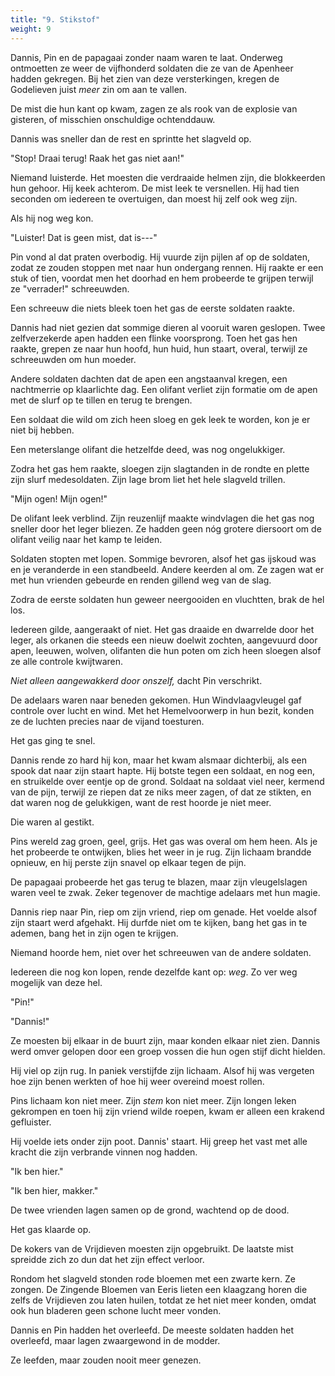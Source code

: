 ```yaml
---
title: "9. Stikstof"
weight: 9
---
```


Dannis, Pin en de papagaai zonder naam waren te laat. Onderweg ontmoetten ze weer de vijfhonderd soldaten die ze van de Apenheer hadden gekregen. Bij het zien van deze versterkingen, kregen de Godelieven juist _meer_ zin om aan te vallen.

De mist die hun kant op kwam, zagen ze als rook van de explosie van gisteren, of misschien onschuldige ochtenddauw.

Dannis was sneller dan de rest en sprintte het slagveld op. 

"Stop! Draai terug! Raak het gas niet aan!"

Niemand luisterde. Het moesten die verdraaide helmen zijn, die blokkeerden hun gehoor. Hij keek achterom. De mist leek te versnellen. Hij had tien seconden om iedereen te overtuigen, dan moest hij zelf ook weg zijn.

Als hij nog weg kon.

"Luister! Dat is geen mist, dat is---"

Pin vond al dat praten overbodig. Hij vuurde zijn pijlen af op de soldaten, zodat ze zouden stoppen met naar hun ondergang rennen. Hij raakte er een stuk of tien, voordat men het doorhad en hem probeerde te grijpen terwijl ze "verrader!" schreeuwden.

Een schreeuw die niets bleek toen het gas de eerste soldaten raakte.

Dannis had niet gezien dat sommige dieren al vooruit waren geslopen. Twee zelfverzekerde apen hadden een flinke voorsprong. Toen het gas hen raakte, grepen ze naar hun hoofd, hun huid, hun staart, overal, terwijl ze schreeuwden om hun moeder.

Andere soldaten dachten dat de apen een angstaanval kregen, een nachtmerrie op klaarlichte dag. Een olifant verliet zijn formatie om de apen met de slurf op te tillen en terug te brengen. 

Een soldaat die wild om zich heen sloeg en gek leek te worden, kon je er niet bij hebben.

Een meterslange olifant die hetzelfde deed, was nog ongelukkiger.

Zodra het gas hem raakte, sloegen zijn slagtanden in de rondte en plette zijn slurf medesoldaten. Zijn lage brom liet het hele slagveld trillen. 

"Mijn ogen! Mijn ogen!" 

De olifant leek verblind. Zijn reuzenlijf maakte windvlagen die het gas nog sneller door het leger bliezen. Ze hadden geen nóg grotere diersoort om de olifant veilig naar het kamp te leiden.

Soldaten stopten met lopen. Sommige bevroren, alsof het gas ijskoud was en je veranderde in een standbeeld. Andere keerden al om. Ze zagen wat er met hun vrienden gebeurde en renden gillend weg van de slag.

Zodra de eerste soldaten hun geweer neergooiden en vluchtten, brak de hel los.

Iedereen gilde, aangeraakt of niet. Het gas draaide en dwarrelde door het leger, als orkanen die steeds een nieuw doelwit zochten, aangevuurd door apen, leeuwen, wolven, olifanten die hun poten om zich heen sloegen alsof ze alle controle kwijtwaren.

_Niet alleen aangewakkerd door onszelf,_ dacht Pin verschrikt. 

De adelaars waren naar beneden gekomen. Hun Windvlaagvleugel gaf controle over lucht en wind. Met het Hemelvoorwerp in hun bezit, konden ze de luchten precies naar de vijand toesturen. 

Het gas ging te snel.

Dannis rende zo hard hij kon, maar het kwam alsmaar dichterbij, als een spook dat naar zijn staart hapte. Hij botste tegen een soldaat, en nog een, en struikelde over eentje op de grond. Soldaat na soldaat viel neer, kermend van de pijn, terwijl ze riepen dat ze niks meer zagen, of dat ze stikten, en dat waren nog de gelukkigen, want de rest hoorde je niet meer.

Die waren al gestikt.

Pins wereld zag groen, geel, grijs. Het gas was overal om hem heen. Als je het probeerde te ontwijken, blies het weer in je rug. Zijn lichaam brandde opnieuw, en hij perste zijn snavel op elkaar tegen de pijn.

De papagaai probeerde het gas terug te blazen, maar zijn vleugelslagen waren veel te zwak. Zeker tegenover de machtige adelaars met hun magie.

Dannis riep naar Pin, riep om zijn vriend, riep om genade. Het voelde alsof zijn staart werd afgehakt. Hij durfde niet om te kijken, bang het gas in te ademen, bang het in zijn ogen te krijgen. 

Niemand hoorde hem, niet over het schreeuwen van de andere soldaten.

Iedereen die nog kon lopen, rende dezelfde kant op: _weg_. Zo ver weg mogelijk van deze hel.

"Pin!"

"Dannis!"

Ze moesten bij elkaar in de buurt zijn, maar konden elkaar niet zien. Dannis werd omver gelopen door een groep vossen die hun ogen stijf dicht hielden. 

Hij viel op zijn rug. In paniek verstijfde zijn lichaam. Alsof hij was vergeten hoe zijn benen werkten of hoe hij weer overeind moest rollen.

Pins lichaam kon niet meer. Zijn _stem_ kon niet meer. Zijn longen leken gekrompen en toen hij zijn vriend wilde roepen, kwam er alleen een krakend gefluister.

Hij voelde iets onder zijn poot. Dannis' staart. Hij greep het vast met alle kracht die zijn verbrande vinnen nog hadden.

"Ik ben hier."

"Ik ben hier, makker."

De twee vrienden lagen samen op de grond, wachtend op de dood.

Het gas klaarde op. 

De kokers van de Vrijdieven moesten zijn opgebruikt. De laatste mist spreidde zich zo dun dat het zijn effect verloor.

Rondom het slagveld stonden rode bloemen met een zwarte kern. Ze zongen. De Zingende Bloemen van Eeris lieten een klaagzang horen die zelfs de Vrijdieven zou laten huilen, totdat ze het niet meer konden, omdat ook hun bladeren geen schone lucht meer vonden.

Dannis en Pin hadden het overleefd. De meeste soldaten hadden het overleefd, maar lagen zwaargewond in de modder.

Ze leefden, maar zouden nooit meer genezen.